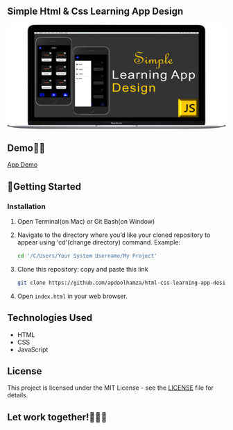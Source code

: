 ## Simple Html & Css Learning App Design

<p align="center">
<img src="/imgs/SimpleLearningApp.png">
</p>

## Demo🔗📡

[App Demo](https://youtu.be/xLRtMFNXwA8?si=PfZm8Xo3qmo_tcOg)

## 🚀Getting Started

### Installation

1. Open Terminal(on Mac) or Git Bash(on Window)

2. Navigate to the directory where you’d like your cloned repository to appear using 'cd'(change directory) command.
Example:

   ```bash
   cd '/C/Users/Your System Username/My Project'
   ```
   
3. Clone this repository:
   copy and paste this link

   ```bash
   git clone https://github.com/apdoolhamza/html-css-learning-app-design.git
   ```

4. Open `index.html` in your web browser.

## Technologies Used

- HTML
- CSS
- JavaScript

## License

This project is licensed under the MIT License - see the [LICENSE](LICENSE.txt) file for details.

## Let work together!📡🔗🤝
